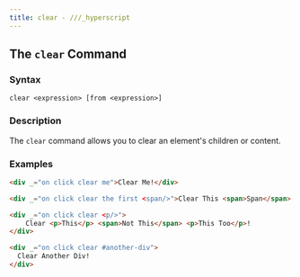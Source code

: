 ```yaml
---
title: clear - ///_hyperscript
---
```


## The `clear` Command

### Syntax

```ebnf
clear <expression> [from <expression>]
```

### Description

The `clear` command allows you to clear an element's children or content.

### Examples

```html
<div _="on click clear me">Clear Me!</div>

<div _="on click clear the first <span/>">Clear This <span>Span</span> Content!</div>

<div _="on click clear <p/>">
    Clear <p>This</p> <span>Not This</span> <p>This Too</p>!
</div>

<div _="on click clear #another-div">
  Clear Another Div!
</div>

```
